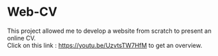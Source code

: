 # Web-CV
This project allowed me to develop a website from scratch to present an online CV.
<br>
Click on this link : https://youtu.be/UzvtsTW7HfM to get an overview.

